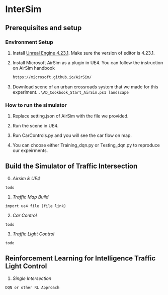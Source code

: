 # InterSim
## Prerequisites and setup
### Environment Setup
1. Install [Unreal Engine 4.23.1](https://www.unrealengine.com/). Make sure the version of editor is 4.23.1.

2. Install Microsoft AirSim as a plugin in UE4. You can follow the  instruction on AirSim handbook
	```bash
	https://microsoft.github.io/AirSim/
	```
3. Download scene of an urban crossroads system  that we made for this experiment.
	`
	.\AD_Cookbook_Start_AirSim.ps1 landscape
	`

### How to run the simulator

1. Replace setting.json of AirSim with the file we provided.

2. Run the scene in UE4.

3. Run CarControls.py and you will see the car flow on map.

4. You can choose either Training_dqn.py or Testing_dqn.py to  reproduce our expeirments.


## Build the Simulator of Traffic Intersection
0. *Airsim & UE4*
```
todo
```
1. *Traffic Map Build*
```
import ue4 file (file link)
```
2. *Car Control*
```
todo
```
3. *Traffic Light Control*
```
todo
```

## Reinforcement Learning for Intelligence Traffic Light Control

1. *Single Intersection*
```
DQN or other RL Approach
```

